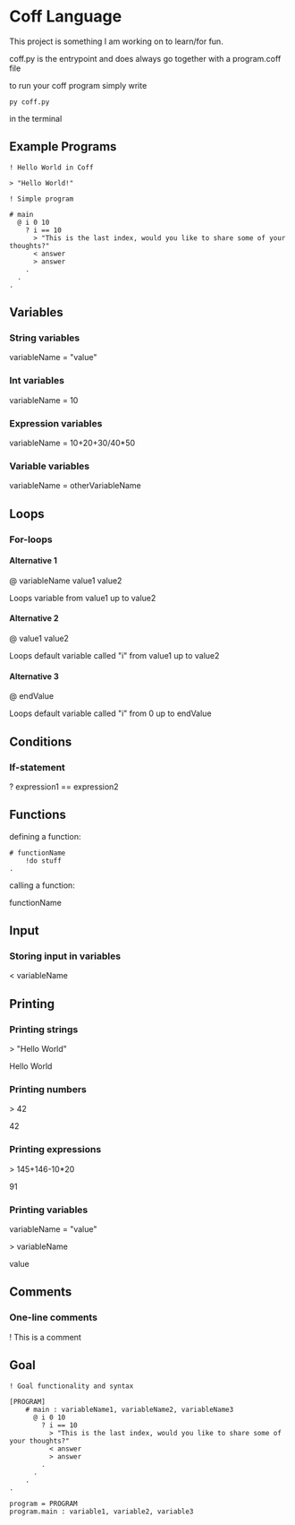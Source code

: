 # Coff Language
This project is something I am working on to learn/for fun.

coff.py is the entrypoint and does always go together with a program.coff file

to run your coff program simply write 
```
py coff.py
```
in  the terminal
## Example Programs

```
! Hello World in Coff

> "Hello World!"
```

```
! Simple program

# main
  @ i 0 10
    ? i == 10
      > "This is the last index, would you like to share some of your thoughts?"
      < answer
      > answer
    .
  .
.
```

## Variables

### String variables

variableName = "value"

### Int variables

variableName = 10

### Expression variables

variableName = 10+20+30/40\*50

### Variable variables

variableName = otherVariableName

## Loops

### For-loops

#### Alternative 1

@ variableName value1 value2

Loops variable from value1 up to value2

#### Alternative 2

@ value1 value2

Loops default variable called "i" from value1 up to value2

#### Alternative 3

@ endValue

Loops default variable called "i" from 0 up to endValue

## Conditions

### If-statement

? expression1 == expression2

## Functions

defining a function:

```
# functionName
	!do stuff
.
```

calling a function:

functionName

## Input

### Storing input in variables

< variableName

## Printing

### Printing strings

\> "Hello World"

Hello World

### Printing numbers

\> 42

42

### Printing expressions

\> 145+146-10\*20

91

### Printing variables

variableName = "value"

\> variableName

value

## Comments

### One-line comments

! This is a comment

## Goal

```
! Goal functionality and syntax

[PROGRAM]
	# main : variableName1, variableName2, variableName3
	  @ i 0 10
	    ? i == 10
	      > "This is the last index, would you like to share some of your thoughts?"
	      < answer
	      > answer
	    .
	  .
	.
.

program = PROGRAM
program.main : variable1, variable2, variable3
```
